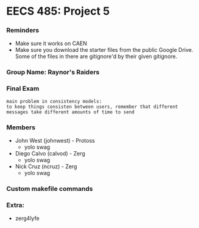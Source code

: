 # EECS 485: Project 5

### Reminders
  - Make sure it works on CAEN
  - Make sure you download the starter files from the public Google Drive. Some of the files in there are gitignore'd by their given gitignore.

### Group Name: Raynor's Raiders

### Final Exam
	main problem in consistency models:
	to keep things consisten between users, remember that different messages take different amounts of time to send

### Members
  - John West (johnwest) - Protoss
    - yolo swag
  - Diego Calvo (calvod) - Zerg
    - yolo swag
  - Nick Cruz (ncruz) - Zerg
    - yolo swag


### Custom makefile commands


### Extra:
  - zerg4lyfe
